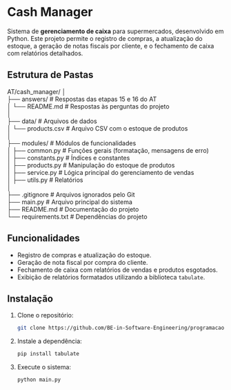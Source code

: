 # Cash Manager

Sistema de **gerenciamento de caixa** para supermercados, desenvolvido em Python. Este projeto permite o registro de compras, a atualização do estoque, a geração de notas fiscais por cliente, e o fechamento de caixa com relatórios detalhados.

## Estrutura de Pastas

AT/cash_manager/
│  
├── answers/ # Respostas das etapas 15 e 16 do AT  
│ └── README.md # Respostas às perguntas do projeto  
│  
├── data/ # Arquivos de dados  
│ └── products.csv # Arquivo CSV com o estoque de produtos  
│  
├── modules/ # Módulos de funcionalidades  
│ ├── common.py # Funções gerais (formatação, mensagens de erro)  
│ ├── constants.py # Índices e constantes  
│ ├── products.py # Manipulação do estoque de produtos  
│ ├── service.py # Lógica principal do gerenciamento de vendas  
│ ├── utils.py # Relatórios  
│  
├── .gitignore # Arquivos ignorados pelo Git  
├── main.py # Arquivo principal do sistema  
├── README.md # Documentação do projeto  
└── requirements.txt # Dependências do projeto

## Funcionalidades

- Registro de compras e atualização do estoque.
- Geração de nota fiscal por compra do cliente.
- Fechamento de caixa com relatórios de vendas e produtos esgotados.
- Exibição de relatórios formatados utilizando a biblioteca `tabulate`.

## Instalação

1. Clone o repositório:

   ```bash
   git clone https://github.com/BE-in-Software-Engineering/programacao-com-python.git

   ```

2. Instale a dependência:

   ```bash
   pip install tabulate
   ```

3. Execute o sistema:

   ```bash
   python main.py
   ```
